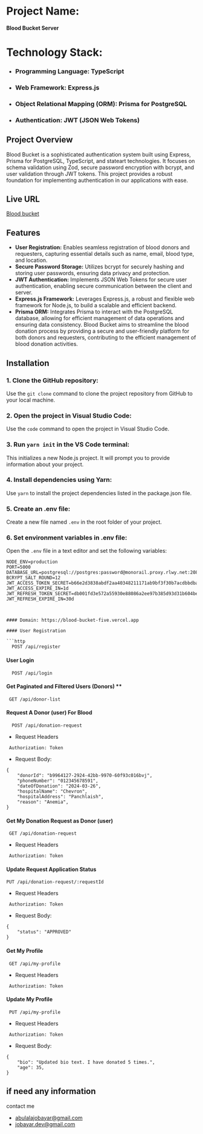 # Project Name:  
**Blood Bucket Server**



# Technology Stack:
-  ### Programming Language: TypeScript
- ### Web Framework: Express.js
- ### Object Relational Mapping (ORM): Prisma for PostgreSQL
- ### Authentication: JWT (JSON Web Tokens)

## Project Overview

 Blood Bucket is a sophisticated authentication system built using Express, Prisma for PostgreSQL, TypeScript, and stateart technologies. It focuses on schema validation using Zod, secure password encryption with bcrypt, and user validation through JWT tokens. This project provides a robust foundation for implementing authentication in our applications with ease.

## Live URL
[Blood bucket](https://blood-bucket-five.vercel.app/)


## Features
- **User Registration:** Enables seamless registration of blood donors and requesters, capturing essential details such as name, email, blood type, and location.
- **Secure Password Storage:** Utilizes bcrypt for securely hashing and storing user passwords, ensuring data privacy and protection.
- **JWT Authentication:** Implements JSON Web Tokens for secure user authentication, enabling secure communication between the client and server.
- **Express.js Framework:** Leverages Express.js, a robust and flexible web framework for Node.js, to build a scalable and efficient backend.
- **Prisma ORM:** Integrates Prisma to interact with the PostgreSQL database, allowing for efficient management of data operations and ensuring data consistency.
Blood Bucket aims to streamline the blood donation process by providing a secure and user-friendly platform for both donors and requesters, contributing to the efficient management of blood donation activities.





## Installation

### 1. Clone the GitHub repository:
Use the `git clone` command to clone the project repository from GitHub to your local machine.

### 2. Open the project in Visual Studio Code:
Use the `code` command to open the project in Visual Studio Code.

### 3. Run `yarn init` in the VS Code terminal:
This initializes a new Node.js project. It will prompt you to provide information about your project.

### 4. Install dependencies using Yarn:
Use `yarn` to install the project dependencies listed in the package.json file.

### 5. Create an .env file:
Create a new file named `.env` in the root folder of your project.

### 6. Set environment variables in .env file:
Open the `.env` file in a text editor and set the following variables:

```plaintext
NODE_ENV=production
PORT=5000
DATABASE_URL=postgresql://postgres:password@monorail.proxy.rlwy.net:20888/railway
BCRYPT_SALT_ROUND=12
JWT_ACCESS_TOKEN_SECRET=b66e2d3838abdf2aa40348211171ab9bf3f30b7acdbbdbafd32ea2a14fa30392
JWT_ACCESS_EXPIRE_IN=1d
JWT_REFRESH_TOKEN_SECRET=db001fd3e572a55930e88086a2ee97b385d93d31b604be83fc2f8c4cee3b4e28e617600524f1423300873d72e91833f0ba617d6f6f14ede7e37d5ef95e009007
JWT_REFRESH_EXPIRE_IN=30d



#### Domain: https://blood-bucket-five.vercel.app

#### User Registration

```http
  POST /api/register
```

####  User Login

```http
  POST /api/login
```

#### Get Paginated and Filtered Users (Donors) **

```http
 GET /api/donor-list
```



#### Request A Donor (user) For Blood 


```http
  POST /api/donation-request

```
- Request Headers
```http
 Authorization: Token
```
- Request Body:
```http
{
    "donorId": "b9964127-2924-42bb-9970-60f93c016bvj",
    "phoneNumber": "012345678591",
    "dateOfDonation": "2024-03-26",
    "hospitalName": "Chevron",
    "hospitalAddress": "Panchlaish",
    "reason": "Anemia",
}
```



#### Get My Donation Request as Donor (user) 

```http
 GET /api/donation-request
```
- Request Headers
```http
 Authorization: Token
``` 

#### Update Request Application Status

```http
PUT /api/donation-request/:requestId

```
- Request Headers
```http
 Authorization: Token
``` 
- Request Body:
```http
{
    "status": "APPROVED"
}
``` 

#### Get My Profile 


```http
 GET /api/my-profile

```
- Request Headers
```http
 Authorization: Token
``` 

#### Update My Profile


```http
 PUT /api/my-profile

```
- Request Headers
```http
 Authorization: Token
``` 
- Request Body:
```http
{
    "bio": "Updated bio text. I have donated 5 times.",
    "age": 35,
}
``` 

## if need any information
contact me

- abulalajobayar@gmail.com
- jobayar.dev@gmail.com

